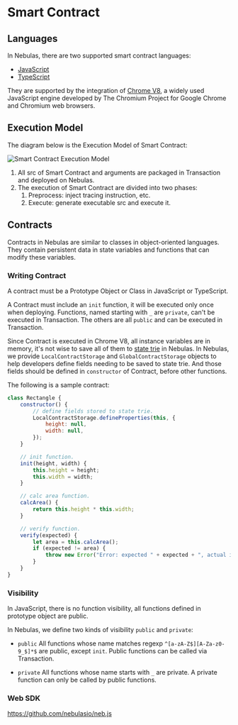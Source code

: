 # Smart Contract

## Languages

In Nebulas, there are two supported smart contract languages:
 - [JavaScript](https://en.wikipedia.org/wiki/JavaScript)
 - [TypeScript](https://en.wikipedia.org/wiki/TypeScript)

They are supported by the integration of [Chrome V8](https://developers.google.com/v8/), a widely used JavaScript engine developed by The Chromium Project for Google Chrome and Chromium web browsers.

## Execution Model

The diagram below is the Execution Model of Smart Contract:

![Smart Contract Execution Model](resources/smart_contract_execution_model.png "Smart Contract Execution Model")

1. All src of Smart Contract and arguments are packaged in Transaction and deployed on Nebulas.
2. The execution of Smart Contract are divided into two phases:
    1. Preprocess: inject tracing instruction, etc.
    2. Execute: generate executable src and execute it.

## Contracts

Contracts in Nebulas are similar to classes in object-oriented languages. They contain persistent data in state variables and functions that can modify these variables.


### Writing Contract

A contract must be a Prototype Object or Class in JavaScript or TypeScript.

A Contract must include an ```init``` function, it will be executed only once when deploying. Functions, named starting with ```_``` are ```private```, can't be executed in Transaction. The others are all ```public``` and can be executed in Transaction.

Since Contract is executed in Chrome V8, all instance variables are in memory, it's not wise to save all of them to [state trie](https://github.com/nebulasio/wiki/blob/master/merkle_trie.md) in Nebulas. In Nebulas, we provide ```LocalContractStorage``` and ```GlobalContractStorage``` objects to help developers define fields needing to be saved to state trie. And those fields should be defined in ```constructor``` of Contract, before other functions.

The following is a sample contract:

```javascript
class Rectangle {
    constructor() {
        // define fields stored to state trie.
        LocalContractStorage.defineProperties(this, {
            height: null,
            width: null,
        });
    }

    // init function.
    init(height, width) {
        this.height = height;
        this.width = width;
    }

    // calc area function.
    calcArea() {
        return this.height * this.width;
    }

    // verify function.
    verify(expected) {
        let area = this.calcArea();
        if (expected != area) {
            throw new Error("Error: expected " + expected + ", actual is " + area + ".");
        }
    }
}
```

### Visibility

In JavaScript, there is no function visibility, all functions defined in prototype object are public.

In Nebulas, we define two kinds of visibility ```public``` and ```private```:

* ```public```
All functions whose name matches regexp ```^[a-zA-Z$][A-Za-z0-9_$]*$``` are public, except ```init```. Public functions can be called via Transaction.

* ```private```
All functions whose name starts with ```_``` are private. A private function can only be called by public functions.


### Web SDK

https://github.com/nebulasio/neb.js

